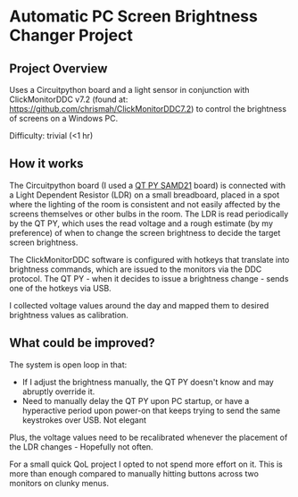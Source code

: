 # Automatic PC Screen Brightness Changer Project

## Project Overview

Uses a Circuitpython board and a light sensor in conjunction with ClickMonitorDDC v7.2 (found at: https://github.com/chrismah/ClickMonitorDDC7.2) to control the brightness of screens on a Windows PC.

Difficulty: trivial (<1 hr)

## How it works

The Circuitpython board (I used a [QT PY SAMD21](https://learn.adafruit.com/adafruit-qt-py?view=all) board) is connected with a Light Dependent Resistor (LDR) on a small breadboard, placed in a spot where the lighting of the room is consistent and not easily affected by the screens themselves or other bulbs in the room. The LDR is read periodically by the QT PY, which uses the read voltage and a rough estimate (by my preference) of when to change the screen brightness to decide the target screen brightness.

The ClickMonitorDDC software is configured with hotkeys that translate into brightness commands, which are issued to the monitors via the DDC protocol. The QT PY - when it decides to issue a brightness change - sends one of the hotkeys via USB.

I collected voltage values around the day and mapped them to desired brightness values as calibration.

## What could be improved?

The system is open loop in that:

- If I adjust the brightness manually, the QT PY doesn't know and may abruptly override it.
- Need to manually delay the QT PY upon PC startup, or have a hyperactive period upon power-on that keeps trying to send the same keystrokes over USB. Not elegant

Plus, the voltage values need to be recalibrated whenever the placement of the LDR changes - Hopefully not often.

For a small quick QoL project I opted to not spend more effort on it. This is more than enough compared to manually hitting buttons across two monitors on clunky menus.

